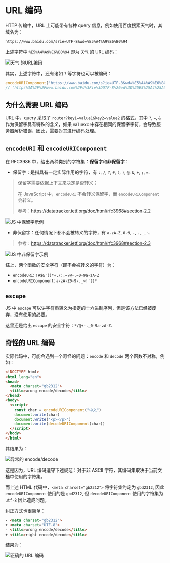 # URL 编码

HTTP 传输中，URL 上可能带有各种 query 信息，例如使用百度搜索天气时，其域名为：

```txt
https://www.baidu.com/s?ie=UTF-8&wd=%E5%A4%A9%E6%B0%94
```

上述字符中 `%E5%A4%A9%E6%B0%94` 即为 `天气` 的 URL 编码：

![天气 的URL编码](https://img-blog.csdnimg.cn/20210528005139250.png)

其实，上述字符中，还有诸如 `?` 等字符也可以被编码：

```js
encodeURIComponent('https://www.baidu.com/s?ie=UTF-8&wd=%E5%A4%A9%E6%B0%94')
// 'https%3A%2F%2Fwww.baidu.com%2Fs%3Fie%3DUTF-8%26wd%3D%25E5%25A4%25A9%25E6%25B0%2594'
```

## 为什么需要 URL 编码

URL 中，query 采取了 `router?key1=value1&key2=value2` 的格式，其中 `?`, `=`, `&` 作为保留字具有特殊的含义，如果 `valuexx` 中存在相同的保留字字符，会导致服务器解析错误，因此，需要对其进行编码处理。

## `encodeURI` 和 `encodeURIComponent`

在 RFC3986 中，给出两种类别的字符集：**保留字**和**非保留字**：

- 保留字：是指具有一定实际作用的字符，有 `:`, `/`, `?`, `#`, `(`, `)`, `@`,  `&`, `+`, `;`, `=`.

> 保留字需要依据上下文来决定是否转义；
>
> 在 JavaScript 中，`encodeURI` 不会转义保留字，而 `encodeURIComponent` 会转义。
>
> 参考：<https://datatracker.ietf.org/doc/html/rfc3968#section-2.2>

![JS 中保留字示例](https://img-blog.csdnimg.cn/20210528005822624.png)

- 非保留字：任何情况下都不会被转义的字符，有 `a-zA-Z`, `0-9`, `-`, `.`, `_`, `~`.

> 参考：<https://datatracker.ietf.org/doc/html/rfc3968#section-2.3>

![JS 中非保留字示例](https://img-blog.csdnimg.cn/20210528010338898.png)

综上，两个函数的安全字符（即不会被转义的字符）为：

- `encodeURI`: `!#$&'()*+,/:;=?@-.~0-9a-zA-Z`
- `encodeURIComponent`: `a-zA-Z0-9-._~!'()*`

## `escape`

JS 中 `escape` 可以讲字符串转义为指定的十六进制序列，但是该方法已经被废弃，没有使用的必要。

这里还是给出 `escape` 的安全字符：`*/@+-._0-9a-zA-Z`.

## 奇怪的 URL 编码

实际代码中，可能会遇到一个奇怪的问题：`encode` 和 `decode` 两个函数不对称，例如：

```html
<!DOCTYPE html>
<html lang="en">
<head>
  <meta charset="gb2312">
  <title>wrong encode/decode</title>
</head>
<body>
  <script>
    const char = encodeURIComponent("中文")
    document.write(char)
    document.write('<p></p>')
    document.write(decodeURIComponent(char))
  </script>
</body>
</html>
```

其结果为：

![异常的 encode/decode](https://img-blog.csdnimg.cn/20210528012325632.png)

这是因为，URL 编码遵守下述规范：对于非 ASCII 字符，其编码集取决于当前文档中使用的字符集。

而上述 HTML 代码中，`<meta charset="gb2312">` 将字符集约定为 `gbd2312`, 因此 `encodeURIComponent` 使用的是  `gbd2312`, 但 `decodeURIComponent` 使用的字符集为 `utf-8` 因此造成问题。

纠正方式也很简单：

```html
- <meta charset="gb2312">
+ <meta charset="UTF-8">
- <title>wrong encode/decode</title>
+ <title>right encode/decode</title>
```

结果为：

![正确的 URL 编码](https://img-blog.csdnimg.cn/20210528012446441.png)
